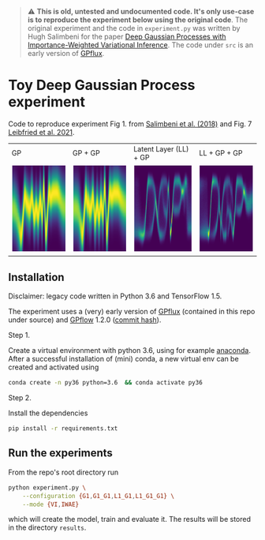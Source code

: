 > :warning: **This is old, untested and undocumented code. It's only use-case is to reproduce the experiment below using the original code**. The original experiment and the code in `experiment.py` was written by Hugh Salimbeni for the paper [Deep Gaussian Processes with Importance-Weighted Variational Inference](https://arxiv.org/pdf/1905.05435.pdf). The code under `src` is an early version of [GPflux](https://github.com/secondmind-labs/GPflux).


# Toy Deep Gaussian Process experiment

Code to reproduce experiment Fig 1. from [Salimbeni et al. (2018)](https://arxiv.org/pdf/1905.05435.pdf) and Fig. 7 [Leibfried et al. 2021](https://arxiv.org/abs/2012.13962).

<table>
  <tr>
  <td> GP </td>
  <td> GP + GP </td>
  <td> Latent Layer (LL) + GP </td>
  <td> LL + GP + GP </td>
  </tr>
  <tr>
    <td> <img src="./figures/posterior_italics_H1_DGP_G1_VI_viridis.png"  alt="1" width = 180px height = 180px ></td>
    <td> <img src="./figures/posterior_italics_H1_DGP_G1_G1_VI_viridis.png"  alt="1" width = 180px height = 180px ></td>
    <td> <img src="./figures/posterior_italics_H1_DGP_L1_G1_VI_viridis.png"  alt="1" width = 180px height = 180px ></td>
    <td> <img src="./figures/posterior_italics_H1_DGP_L1_G1_G1_VI_viridis.png"  alt="1" width = 180px height = 180px ></td>
   </tr> 
  </tr>
</table>

## Installation

Disclaimer: legacy code written in Python 3.6 and TensorFlow 1.5. 

The experiment uses a (very) early version of [GPflux](https://github.com/secondmind-labs/GPflux/) (contained in this repo under source) and [GPflow](https://github.com/GPflow/GPflow) 1.2.0 ([commit hash](https://github.com/GPflow/GPflow/commit/2c4cf398a248242298fd1c45125392839fe90b05)).


Step 1.

Create a virtual environment with python 3.6, using for example [anaconda](https://docs.conda.io/en/latest/miniconda.html). After a successful installation of (mini) conda, a new virtual env can be created and activated using
```bash
conda create -n py36 python=3.6  && conda activate py36
```

Step 2.

Install the dependencies

```bash
pip install -r requirements.txt
```


## Run the experiments

From the repo's root directory run
```bash
python experiment.py \
    --configuration {G1,G1_G1,L1_G1,L1_G1_G1} \
    --mode {VI,IWAE}
```
which will create the model, train and evaluate it. The results will be stored in the directory `results`.